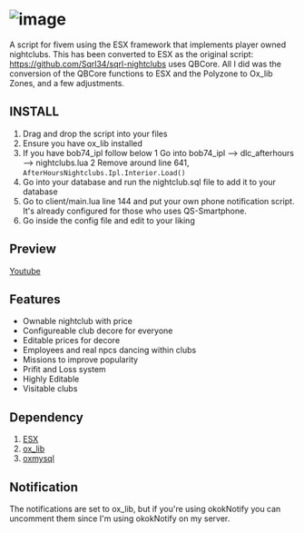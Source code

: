 # ![image](https://github.com/Sqrl34/sqrl-nightclubs/assets/68661127/3cfc002a-66bb-4b22-b452-e6e608b9ad9b)

A script for fivem using the ESX framework that implements player owned nightclubs. This has been converted to ESX as the original script: https://github.com/Sqrl34/sqrl-nightclubs uses QBCore. All I did was the conversion of the QBCore functions to ESX and the Polyzone to Ox_lib Zones, and a few adjustments.

## INSTALL
1. Drag and drop the script into your files
2. Ensure you have ox_lib installed
3. If you have bob74_ipl follow below
  1 Go into bob74_ipl --> dlc_afterhours --> nightclubs.lua
  2 Remove around line 641, `AfterHoursNightclubs.Ipl.Interior.Load()`
4. Go into your database and run the nightclub.sql file to add it to your database
5. Go to client/main.lua line 144 and put your own phone notification script. It's already configured for those who uses QS-Smartphone.
6. Go inside the config file and edit to your liking

## Preview
[Youtube](https://www.youtube.com/watch?v=qEzkv861Rfw&ab_channel=SquirrelsScripts)

## Features
* Ownable nightclub with price
* Configureable club decore for everyone
* Editable prices for decore
* Employees and real npcs dancing within clubs
* Missions to improve popularity
* Prifit and Loss system
* Highly  Editable
* Visitable clubs

## Dependency
1. [ESX](https://github.com/esx-framework/esx_core)
2. [ox_lib](https://github.com/overextended/ox_lib)
3. [oxmysql](https://github.com/overextended/oxmysql)

## Notification
The notifications are set to ox_lib, but if you're using okokNotify you can uncomment them since I'm using okokNotify on my server.